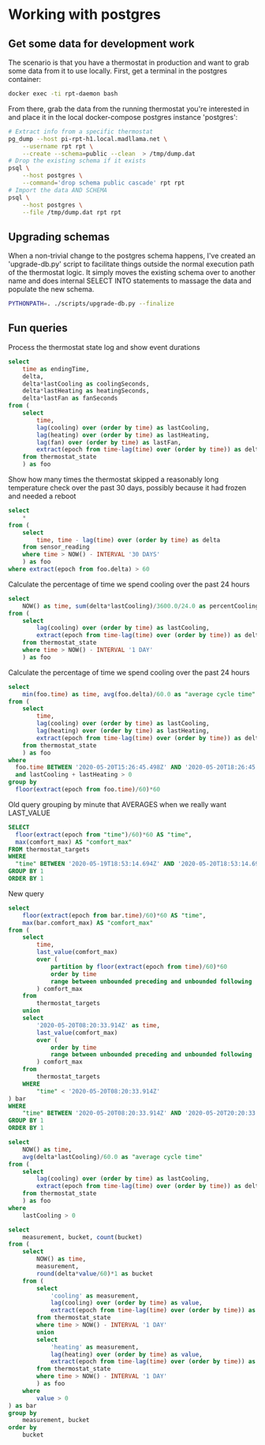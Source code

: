 # Working with postgres

## Get some data for development work

The scenario is that you have a thermostat in production and want to grab some
data from it to use locally. First, get a terminal in the postgres container:

```bash
docker exec -ti rpt-daemon bash
```

From there, grab the data from the running thermostat you're interested in and
place it in the local docker-compose postgres instance 'postgres':

```bash
# Extract info from a specific thermostat
pg_dump --host pi-rpt-h1.local.madllama.net \
    --username rpt rpt \
    --create --schema=public --clean  > /tmp/dump.dat
# Drop the existing schema if it exists
psql \
    --host postgres \
    --command='drop schema public cascade' rpt rpt
# Import the data AND SCHEMA
psql \
    --host postgres \
    --file /tmp/dump.dat rpt rpt
```

## Upgrading schemas

When a non-trivial change to the postgres schema happens, I've created an
'upgrade-db.py' script to facilitate things outside the normal execution
path of the thermostat logic. It simply moves the existing schema over to
another name and does internal SELECT INTO statements to massage the data
and populate the new schema.

```bash
PYTHONPATH=. ./scripts/upgrade-db.py --finalize
```

## Fun queries

Process the thermostat state log and show event durations

```sql
select
    time as endingTime,
    delta,
    delta*lastCooling as coolingSeconds,
    delta*lastHeating as heatingSeconds,
    delta*lastFan as fanSeconds
from (
    select
        time,
        lag(cooling) over (order by time) as lastCooling,
        lag(heating) over (order by time) as lastHeating,
        lag(fan) over (order by time) as lastFan,
        extract(epoch from time-lag(time) over (order by time)) as delta
    from thermostat_state
    ) as foo
```

Show how many times the thermostat skipped a reasonably
long temperature check over the past 30 days, possibly 
because it had frozen and needed a reboot
```sql
select
    *
from (
    select
        time, time - lag(time) over (order by time) as delta
    from sensor_reading
    where time > NOW() - INTERVAL '30 DAYS'
    ) as foo
where extract(epoch from foo.delta) > 60
```

Calculate the percentage of time we spend cooling over the past 24 hours

```sql
select
    NOW() as time, sum(delta*lastCooling)/3600.0/24.0 as percentCooling
from (
    select
        lag(cooling) over (order by time) as lastCooling,
        extract(epoch from time-lag(time) over (order by time)) as delta
    from thermostat_state
    where time > NOW() - INTERVAL '1 DAY'
    ) as foo
```

Calculate the percentage of time we spend cooling over the past 24 hours

```sql
select
    min(foo.time) as time, avg(foo.delta)/60.0 as "average cycle time"
from (
    select
        time,
        lag(cooling) over (order by time) as lastCooling,
        lag(heating) over (order by time) as lastHeating,
        extract(epoch from time-lag(time) over (order by time)) as delta
    from thermostat_state
    ) as foo
where
  foo.time BETWEEN '2020-05-20T15:26:45.498Z' AND '2020-05-20T18:26:45.498Z'
  and lastCooling + lastHeating > 0
group by
  floor(extract(epoch from foo.time)/60)*60
```

Old query grouping by minute that AVERAGES when we really want LAST_VALUE

```sql
SELECT
  floor(extract(epoch from "time")/60)*60 AS "time",
  max(comfort_max) AS "comfort_max"
FROM thermostat_targets
WHERE
  "time" BETWEEN '2020-05-19T18:53:14.694Z' AND '2020-05-20T18:53:14.694Z'
GROUP BY 1
ORDER BY 1
```

New query

```sql
select
    floor(extract(epoch from bar.time)/60)*60 AS "time",
    max(bar.comfort_max) AS "comfort_max"
from (
    select
        time,
        last_value(comfort_max)
        over (
            partition by floor(extract(epoch from time)/60)*60
            order by time
            range between unbounded preceding and unbounded following
        ) comfort_max
    from
        thermostat_targets
    union
    select
        '2020-05-20T08:20:33.914Z' as time,
        last_value(comfort_max)
        over (
            order by time
            range between unbounded preceding and unbounded following
        ) comfort_max
    from
        thermostat_targets
    WHERE
        "time" < '2020-05-20T08:20:33.914Z'
) bar
WHERE
    "time" BETWEEN '2020-05-20T08:20:33.914Z' AND '2020-05-20T20:20:33.914Z'
GROUP BY 1
ORDER BY 1
```

```sql
select
    NOW() as time,
    avg(delta*lastCooling)/60.0 as "average cycle time"
from (
    select
        lag(cooling) over (order by time) as lastCooling,
        extract(epoch from time-lag(time) over (order by time)) as delta
    from thermostat_state
    ) as foo
where
    lastCooling > 0
```

```sql
select
    measurement, bucket, count(bucket)
from (
    select
        NOW() as time,
        measurement,
        round(delta*value/60)*1 as bucket
    from (
        select
            'cooling' as measurement,
            lag(cooling) over (order by time) as value,
            extract(epoch from time-lag(time) over (order by time)) as delta
        from thermostat_state
        where time > NOW() - INTERVAL '1 DAY'
        union
        select
            'heating' as measurement,
            lag(heating) over (order by time) as value,
            extract(epoch from time-lag(time) over (order by time)) as delta
        from thermostat_state
        where time > NOW() - INTERVAL '1 DAY'
        ) as foo
    where
        value > 0
) as bar
group by
    measurement, bucket
order by
    bucket
```
